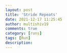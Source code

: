 ```yaml
---
layout: post
title: 'Stride Repeats'
date: 2021-12-17 11:25:45
author: multishiv19
comments: true
category: [runs]
tags: [Run]
description: 
---
```


<div width='100%' class='strava-embed-placeholder' data-embed-type='activity' data-embed-id='6396284998'></div>
<script src='https://strava-embeds.com/embed.js'></script>
